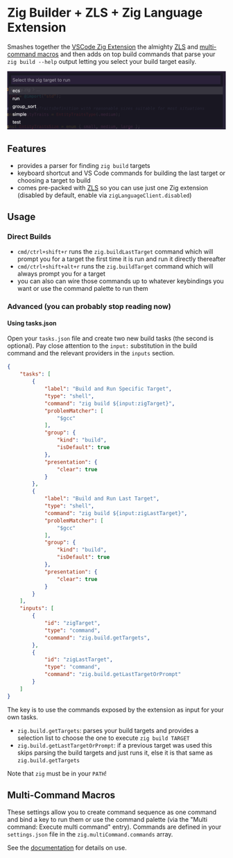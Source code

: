 # Zig Builder + ZLS + Zig Language Extension
Smashes together the [VSCode Zig Extension](https://github.com/ziglang/vscode-zig) the almighty [ZLS](https://github.com/zigtools/zls-vscode) and [multi-command macros](https://github.com/ryuta46/vscode-multi-command) and then adds on top build commands that parse your `zig build --help` output letting you select your build target easily.

![](./images/example.png)


## Features
 - provides a parser for finding `zig build` targets
 - keyboard shortcut and VS Code commands for building the last target or choosing a target to build
 - comes pre-packed with [ZLS](https://github.com/zigtools/zls-vscode) so you can use just one Zig extension (disabled by default, enable via `zigLanguageClient.disabled`)


## Usage
### Direct Builds
- `cmd/ctrl+shift+r` runs the `zig.buildLastTarget` command which will prompt you for a target the first time it is run and run it directly thereafter
- `cmd/ctrl+shift+alt+r` runs the `zig.buildTarget` command which will always prompt you for a target
- you can also can wire those commands up to whatever keybindings you want or use the command palette to run them


### Advanced (you can probably stop reading now)

#### Using tasks.json
Open your `tasks.json` file and create two new build tasks (the second is optional). Pay close attention to the `input:` substitution in the build command and the relevant providers in the `inputs` section.

```json
{
    "tasks": [
        {
            "label": "Build and Run Specific Target",
            "type": "shell",
            "command": "zig build ${input:zigTarget}",
            "problemMatcher": [
                "$gcc"
            ],
            "group": {
                "kind": "build",
                "isDefault": true
            },
            "presentation": {
                "clear": true
            }
        },
        {
            "label": "Build and Run Last Target",
            "type": "shell",
            "command": "zig build ${input:zigLastTarget}",
            "problemMatcher": [
                "$gcc"
            ],
            "group": {
                "kind": "build",
                "isDefault": true
            },
            "presentation": {
                "clear": true
            }
        }
    ],
    "inputs": [
        {
            "id": "zigTarget",
            "type": "command",
            "command": "zig.build.getTargets",
        },
        {
            "id": "zigLastTarget",
            "type": "command",
            "command": "zig.build.getLastTargetOrPrompt"
        }
    ]
}
```

The key is to use the commands exposed by the extension as input for your own tasks.
- `zig.build.getTargets`: parses your build targets and provides a selection list to choose the one to execute `zig build TARGET`
- `zig.build.getLastTargetOrPrompt`: if a previous target was used this skips parsing the build targets and just runs it, else it is that same as `zig.build.getTargets`

Note that `zig` must be in your `PATH`!


## Multi-Command Macros
These settings allow you to create command sequence as one command and bind a key to run them or use the command palette (via the "Multi command: Execute multi command" entry). Commands are defined in your `settings.json` file in the `zig.multiCommand.commands` array.

See the [documentation](MULTI_COMMAND.md) for details on use.
